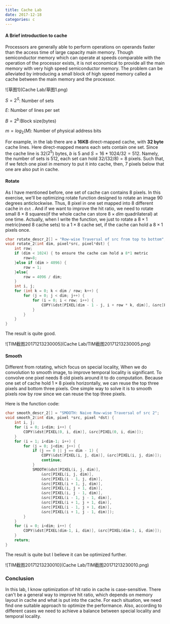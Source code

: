 ```yaml
---
title: Cache Lab
date: 2017-12-18
categories: c
---
```




#### A Brief introduction to cache

Processors are generally able to perform operations on operands faster than the access time of large capacity main memory. Though semiconductor memory which can operate at speeds comparable with the operation of the processor exists, it is not economical to provide all the main memory with very high speed semiconductor memory. The problem can be alleviated by introducing a small block of high speed memory called a cache between the main memory and the processor.

<!--more-->

![草图1](Cache Lab/草图1.png)

$S=2^S$: Number of sets

$E$: Number of lines per set

$B = 2^b$:Block size(bytes)

$m=log_2(M)$: Number of physical address bits

For example, in the lab there are a **16KB** direct-mapped cache, with **32 byte** cache lines. Here direct-mapped means each sets contain one set. Since the cache line is 32($2^5$) bytes, $b$ is 5 and $S= 16*1024/32=512$. Namely, the number of sets is 512, each set can hold $32/(32/8)=8$ pixels. Such that, if we fetch one pixel in memory to put it into cache, then, 7 pixels below that one are also put in cache. 

#### Rotate

As I have mentioned before, one set of cache can contains 8 pixels. In this exercise, we'll be optimizing rotate function designed to rotate an image 90 degrees anticlockwise. Thus, 8 pixel in one set mapped into 8 different cache in `dst` . And if we want to improve the hit ratio, we need to rotate small $8\times8$ squares(if the whole cache can store $8\times dim$ quadrilateral) at one time. Actually, when I write the function, we just to rotate a $8\times1$ metric(need 8 cache sets) to a $1\times8$ cache set, if the cache can hold a $8\times1$ pixels once.

```c++
char rotate_descr_2[] = "Row-wise Traversal of src from top to bottom";
void rotate_2(int dim, pixel*src, pixel*dst) {
	int row;
	if (dim < 1024) { to ensure the cache can hold a 8*1 metric
		row=8; 
	}else if (dim > 4096) { 
		row = 1; 
	}else{
		row = 4096 / dim;
	}
	int i, j;
	for (int k = 0; k < dim / row; k++) {
		for (j = 0; j < dim; j++) {
			for (i = 0; i < row; i++) {
				COPY(&dst[PIXEL(dim - 1 - j, i + row * k, dim)], &src[PIXEL(i + row * k, j, dim)]);
			}
		}
	}
}
```

The result is quite good.

![TIM截图20171213230005](Cache Lab/TIM截图20171213230005.png)

#### Smooth

Different from rotating, which focus on special locality, When we do convolution to smooth image, to improve temporal locality is significant. To convolve one pixel needs 8 old pixels around it to do computation. Because one set of cache hold $1\times8$ pixels horizontally,  we can reuse the top three pixels and bottom three pixels.  One simple way to solve it is to smooth pixels row by row since we can reuse the top three pixels.

Here is the function code:

```c++
char smooth_descr_2[] = "SMOOTH: Naive Row-wise Traversal of src 2";
void smooth_2(int dim, pixel *src, pixel *dst) {
	int i, j;
	for (i = 0; i<dim; i++) {
		COPY(&dst[PIXEL(0, i, dim)], &src[PIXEL(0, i, dim)]);
	}
	for (i = 1; i<dim-1; i++) {
		for (j = 0; j<dim; j++) {
			if (j == 0 || j == dim - 1) {
				COPY(&dst[PIXEL(i, j, dim)], &src[PIXEL(i, j, dim)]);
				continue;
			}
			SMOOTH(&dst[PIXEL(i, j, dim)],
				&src[PIXEL(i, j, dim)],
				&src[PIXEL(i - 1, j, dim)],
				&src[PIXEL(i + 1, j, dim)],
				&src[PIXEL(i, j + 1, dim)],
				&src[PIXEL(i, j - 1, dim)],
				&src[PIXEL(i - 1, j - 1, dim)],
				&src[PIXEL(i + 1, j + 1, dim)],
				&src[PIXEL(i - 1, j + 1, dim)],
				&src[PIXEL(i + 1, j - 1, dim)]);
		}
	}
	for (i = 0; i<dim; i++) {
		COPY(&dst[PIXEL(dim-1, i, dim)], &src[PIXEL(dim-1, i, dim)]);
	}
	return;
}
```

The result is quite but I believe it can be optimized further.

![TIM截图20171213230010](Cache Lab/TIM截图20171213230010.png)

### Conclusion

In this lab, I know optimization of hit ratio in cache is case-sensitive. There can't be a general way to improve hit ratio, which depends on memory layout in cache and what is put into the cache. For each situation, we need find one suitable approach to optimize the performance. Also, according to different cases we need to achieve a balance between special locality and temporal locality.